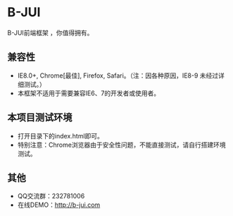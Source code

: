 # B-JUI #

B-JUI前端框架 ，你值得拥有。

## 兼容性 ##

- IE8.0+, Chrome[最佳], Firefox, Safari。（注：因各种原因，IE8-9 未经过详细测试。）
- 本框架不适用于需要兼容IE6、7的开发者或使用者。

## 本项目测试环境 ##

- 打开目录下的index.html即可。
- 特别注意：Chrome浏览器由于安全性问题，不能直接测试，请自行搭建环境测试。

## 其他 ##

- QQ交流群：232781006
- 在线DEMO：http://b-jui.com
